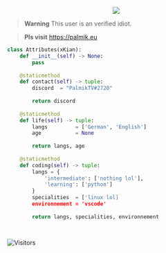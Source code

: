 <p href="https://fusionhub.clia.tk" align="center">
<img src="https://discord.c99.nl/widget/theme-1/568846120650801180.png">

> **Warning**
> This user is an verified idiot.
  
> **Pls visit**
> https://palmik.eu


```python
class Attributes(xKian):
	def __init__(self) -> None:
	    pass
	
	@staticmethod
	def contact(self) -> tuple:
	    discord  = "PalmikTV#2720"
	    
	    return discord
	
	@staticmethod
	def life(self) -> tuple:
		langs         = ['German', 'English']
		age           = None
		
		return langs, age
	
	@staticmethod
	def coding(self) -> tuple:
		langs = {
			'intermediate': ['nothing lol'],
			'learning': ['python']
		}
		specialities  = ['linux lol]
		environnement = 'vscode'
		
		return langs, specialities, environnement
	



```


<img src="https://komarev.com/ghpvc/?username=sfx2me&label=Profile%20Views&color=008042&style=flat&label=Visitors" alt="Visitors">
